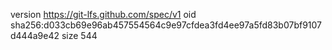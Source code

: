 version https://git-lfs.github.com/spec/v1
oid sha256:d033cb69e96ab457554564c9e97cfdea3fd4ee97a5fd83b07bf9107d444a9e42
size 544
